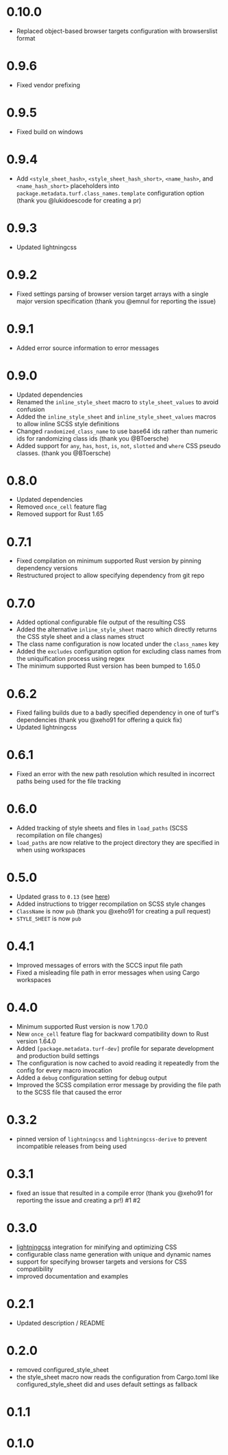 # 0.10.0

- Replaced object-based browser targets configuration with browserslist format

# 0.9.6

- Fixed vendor prefixing

# 0.9.5

- Fixed build on windows

# 0.9.4

- Add `<style_sheet_hash>`, `<style_sheet_hash_short>`, `<name_hash>`, and `<name_hash_short>` placeholders into `package.metadata.turf.class_names.template` configuration option (thank you @lukidoescode for creating a pr)

# 0.9.3

- Updated lightningcss

# 0.9.2

- Fixed settings parsing of browser version target arrays with a single major version specification (thank you @emnul for reporting the issue)

# 0.9.1

- Added error source information to error messages

# 0.9.0

- Updated dependencies
- Renamed the `inline_style_sheet` macro to `style_sheet_values` to avoid confusion
- Added the `inline_style_sheet` and `inline_style_sheet_values` macros to allow inline SCSS style definitions
- Changed `randomized_class_name` to use base64 ids rather than numeric ids for randomizing class ids (thank you @BToersche)
- Added support for `any`, `has`, `host`, `is`, `not`, `slotted` and `where` CSS pseudo classes. (thank you @BToersche)

# 0.8.0

- Updated dependencies
- Removed `once_cell` feature flag
- Removed support for Rust 1.65

# 0.7.1
- Fixed compilation on minimum supported Rust version by pinning dependency versions
- Restructured project to allow specifying dependency from git repo

# 0.7.0
- Added optional configurable file output of the resulting CSS
- Added the alternative `inline_style_sheet` macro which directly returns the CSS style sheet and a class names struct
- The class name configuration is now located under the `class_names` key
- Added the `excludes` configuration option for excluding class names from the uniquification process using regex
- The minimum supported Rust version has been bumped to 1.65.0

# 0.6.2
- Fixed failing builds due to a badly specified dependency in one of turf's dependencies (thank you @xeho91 for offering a quick fix)
- Updated lightningcss

# 0.6.1
- Fixed an error with the new path resolution which resulted in incorrect paths being used for the file tracking

# 0.6.0
- Added tracking of style sheets and files in `load_paths` (SCSS recompilation on file changes)
- `load_paths` are now relative to the project directory they are specified in when using workspaces

# 0.5.0
- Updated grass to `0.13` (see [here](https://github.com/connorskees/grass/blob/master/CHANGELOG.md))
- Added instructions to trigger recompilation on SCSS style changes
- `ClassName` is now `pub` (thank you @xeho91 for creating a pull request)
- `STYLE_SHEET` is now `pub`

# 0.4.1
- Improved messages of errors with the SCCS input file path
- Fixed a misleading file path in error messages when using Cargo workspaces

# 0.4.0
- Minimum supported Rust version is now 1.70.0
- New `once_cell` feature flag for backward compatibility down to Rust version 1.64.0
- Added `[package.metadata.turf-dev]` profile for separate development and production build settings
- The configuration is now cached to avoid reading it repeatedly from the config for every macro invocation
- Added a `debug` configuration setting for debug output
- Improved the SCSS compilation error message by providing the file path to the SCSS file that caused the error

# 0.3.2
- pinned version of `lightningcss` and `lightningcss-derive` to prevent incompatible releases from being used

# 0.3.1
- fixed an issue that resulted in a compile error (thank you @xeho91 for reporting the issue and creating a pr!) #1 #2

# 0.3.0
- [lightningcss](https://github.com/parcel-bundler/lightningcss) integration for minifying and optimizing CSS 
- configurable class name generation with unique and dynamic names
- support for specifying browser targets and versions for CSS compatibility
- improved documentation and examples

# 0.2.1
- Updated description / README

# 0.2.0
- removed configured_style_sheet
- the style_sheet macro now reads the configuration from Cargo.toml like configured_style_sheet did and uses default settings as fallback

# 0.1.1

# 0.1.0
